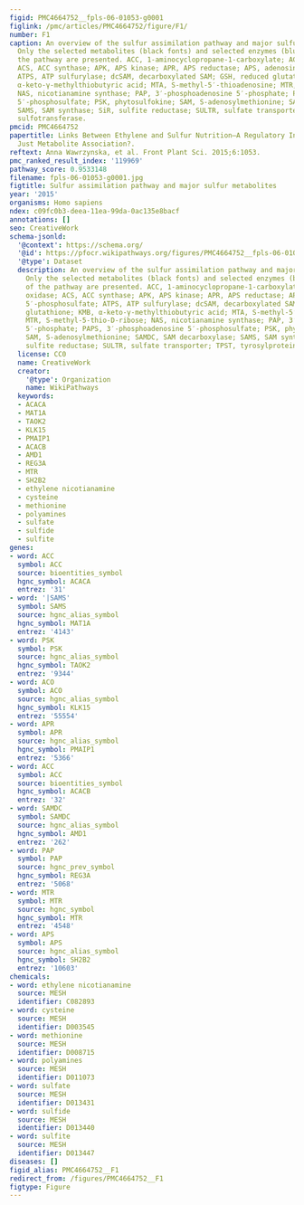 ```yaml
---
figid: PMC4664752__fpls-06-01053-g0001
figlink: /pmc/articles/PMC4664752/figure/F1/
number: F1
caption: An overview of the sulfur assimilation pathway and major sulfur metabolites.
  Only the selected metabolites (black fonts) and selected enzymes (blue fonts) of
  the pathway are presented. ACC, 1-aminocyclopropane-1-carboxylate; ACO, ACC oxidase;
  ACS, ACC synthase; APK, APS kinase; APR, APS reductase; APS, adenosine 5′-phosphosulfate;
  ATPS, ATP sulfurylase; dcSAM, decarboxylated SAM; GSH, reduced glutathione; KMB,
  α-keto-γ-methylthiobutyric acid; MTA, S-methyl-5′-thioadenosine; MTR, S-methyl-5-thio-D-ribose;
  NAS, nicotianamine synthase; PAP, 3′-phosphoadenosine 5′-phosphate; PAPS, 3′-phosphoadenosine
  5′-phosphosulfate; PSK, phytosulfokine; SAM, S-adenosylmethionine; SAMDC, SAM decarboxylase;
  SAMS, SAM synthase; SiR, sulfite reductase; SULTR, sulfate transporter; TPST, tyrosylprotein
  sulfotransferase.
pmcid: PMC4664752
papertitle: Links Between Ethylene and Sulfur Nutrition—A Regulatory Interplay or
  Just Metabolite Association?.
reftext: Anna Wawrzynska, et al. Front Plant Sci. 2015;6:1053.
pmc_ranked_result_index: '119969'
pathway_score: 0.9533148
filename: fpls-06-01053-g0001.jpg
figtitle: Sulfur assimilation pathway and major sulfur metabolites
year: '2015'
organisms: Homo sapiens
ndex: c09fc0b3-deea-11ea-99da-0ac135e8bacf
annotations: []
seo: CreativeWork
schema-jsonld:
  '@context': https://schema.org/
  '@id': https://pfocr.wikipathways.org/figures/PMC4664752__fpls-06-01053-g0001.html
  '@type': Dataset
  description: An overview of the sulfur assimilation pathway and major sulfur metabolites.
    Only the selected metabolites (black fonts) and selected enzymes (blue fonts)
    of the pathway are presented. ACC, 1-aminocyclopropane-1-carboxylate; ACO, ACC
    oxidase; ACS, ACC synthase; APK, APS kinase; APR, APS reductase; APS, adenosine
    5′-phosphosulfate; ATPS, ATP sulfurylase; dcSAM, decarboxylated SAM; GSH, reduced
    glutathione; KMB, α-keto-γ-methylthiobutyric acid; MTA, S-methyl-5′-thioadenosine;
    MTR, S-methyl-5-thio-D-ribose; NAS, nicotianamine synthase; PAP, 3′-phosphoadenosine
    5′-phosphate; PAPS, 3′-phosphoadenosine 5′-phosphosulfate; PSK, phytosulfokine;
    SAM, S-adenosylmethionine; SAMDC, SAM decarboxylase; SAMS, SAM synthase; SiR,
    sulfite reductase; SULTR, sulfate transporter; TPST, tyrosylprotein sulfotransferase.
  license: CC0
  name: CreativeWork
  creator:
    '@type': Organization
    name: WikiPathways
  keywords:
  - ACACA
  - MAT1A
  - TAOK2
  - KLK15
  - PMAIP1
  - ACACB
  - AMD1
  - REG3A
  - MTR
  - SH2B2
  - ethylene nicotianamine
  - cysteine
  - methionine
  - polyamines
  - sulfate
  - sulfide
  - sulfite
genes:
- word: ACC
  symbol: ACC
  source: bioentities_symbol
  hgnc_symbol: ACACA
  entrez: '31'
- word: '|SAMS'
  symbol: SAMS
  source: hgnc_alias_symbol
  hgnc_symbol: MAT1A
  entrez: '4143'
- word: PSK
  symbol: PSK
  source: hgnc_alias_symbol
  hgnc_symbol: TAOK2
  entrez: '9344'
- word: ACO
  symbol: ACO
  source: hgnc_alias_symbol
  hgnc_symbol: KLK15
  entrez: '55554'
- word: APR
  symbol: APR
  source: hgnc_alias_symbol
  hgnc_symbol: PMAIP1
  entrez: '5366'
- word: ACC
  symbol: ACC
  source: bioentities_symbol
  hgnc_symbol: ACACB
  entrez: '32'
- word: SAMDC
  symbol: SAMDC
  source: hgnc_alias_symbol
  hgnc_symbol: AMD1
  entrez: '262'
- word: PAP
  symbol: PAP
  source: hgnc_prev_symbol
  hgnc_symbol: REG3A
  entrez: '5068'
- word: MTR
  symbol: MTR
  source: hgnc_symbol
  hgnc_symbol: MTR
  entrez: '4548'
- word: APS
  symbol: APS
  source: hgnc_alias_symbol
  hgnc_symbol: SH2B2
  entrez: '10603'
chemicals:
- word: ethylene nicotianamine
  source: MESH
  identifier: C082893
- word: cysteine
  source: MESH
  identifier: D003545
- word: methionine
  source: MESH
  identifier: D008715
- word: polyamines
  source: MESH
  identifier: D011073
- word: sulfate
  source: MESH
  identifier: D013431
- word: sulfide
  source: MESH
  identifier: D013440
- word: sulfite
  source: MESH
  identifier: D013447
diseases: []
figid_alias: PMC4664752__F1
redirect_from: /figures/PMC4664752__F1
figtype: Figure
---
```

